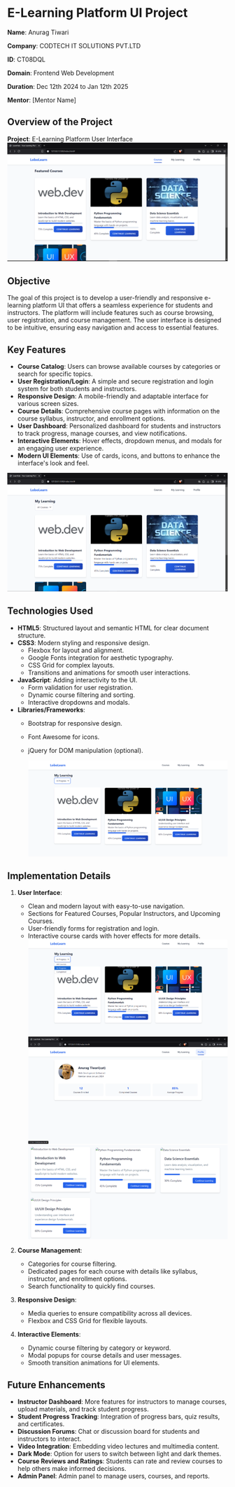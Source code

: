 

# E-Learning Platform UI Project

**Name**: Anurag Tiwari

**Company**: CODTECH IT SOLUTIONS PVT.LTD

**ID**: CT08DQL

**Domain**: Frontend Web Development

**Duration**: Dec 12th 2024 to Jan 12th 2025

**Mentor**: [Mentor Name]

## Overview of the Project

**Project**: E-Learning Platform User Interface  
![Screenshot of My Project](task4.1.png)

## Objective

The goal of this project is to develop a user-friendly and responsive e-learning platform UI that offers a seamless experience for students and instructors. The platform will include features such as course browsing, user registration, and course management. The user interface is designed to be intuitive, ensuring easy navigation and access to essential features.

## Key Features

- **Course Catalog**: Users can browse available courses by categories or search for specific topics.
- **User Registration/Login**: A simple and secure registration and login system for both students and instructors.
- **Responsive Design**: A mobile-friendly and adaptable interface for various screen sizes.
- **Course Details**: Comprehensive course pages with information on the course syllabus, instructor, and enrollment options.
- **User Dashboard**: Personalized dashboard for students and instructors to track progress, manage courses, and view notifications.
- **Interactive Elements**: Hover effects, dropdown menus, and modals for an engaging user experience.
- **Modern UI Elements**: Use of cards, icons, and buttons to enhance the interface's look and feel.

![Screenshot of My Project](task4.2.png)

## Technologies Used

- **HTML5**: Structured layout and semantic HTML for clear document structure.
- **CSS3**: Modern styling and responsive design.
  - Flexbox for layout and alignment.
  - Google Fonts integration for aesthetic typography.
  - CSS Grid for complex layouts.
  - Transitions and animations for smooth user interactions.
- **JavaScript**: Adding interactivity to the UI.
  - Form validation for user registration.
  - Dynamic course filtering and sorting.
  - Interactive dropdowns and modals.
- **Libraries/Frameworks**:
  - Bootstrap for responsive design.
  - Font Awesome for icons.
  - jQuery for DOM manipulation (optional).
 
    ![Screenshot of My Project](task4.3.png)

## Implementation Details

1. **User Interface**:
   - Clean and modern layout with easy-to-use navigation.
   - Sections for Featured Courses, Popular Instructors, and Upcoming Courses.
   - User-friendly forms for registration and login.
   - Interactive course cards with hover effects for more details.
     ![Screenshot of My Project](task4.4.png)
     ![Screenshot of My Project](task4.5.png)
     ![Screenshot of My Project](task4.6.png)

2. **Course Management**:
   - Categories for course filtering.
   - Dedicated pages for each course with details like syllabus, instructor, and enrollment options.
   - Search functionality to quickly find courses.

3. **Responsive Design**:
   - Media queries to ensure compatibility across all devices.
   - Flexbox and CSS Grid for flexible layouts.

4. **Interactive Elements**:
   - Dynamic course filtering by category or keyword.
   - Modal popups for course details and user messages.
   - Smooth transition animations for UI elements.

## Future Enhancements

- **Instructor Dashboard**: More features for instructors to manage courses, upload materials, and track student progress.
- **Student Progress Tracking**: Integration of progress bars, quiz results, and certificates.
- **Discussion Forums**: Chat or discussion board for students and instructors to interact.
- **Video Integration**: Embedding video lectures and multimedia content.
- **Dark Mode**: Option for users to switch between light and dark themes.
- **Course Reviews and Ratings**: Students can rate and review courses to help others make informed decisions.
- **Admin Panel**: Admin panel to manage users, courses, and reports.


